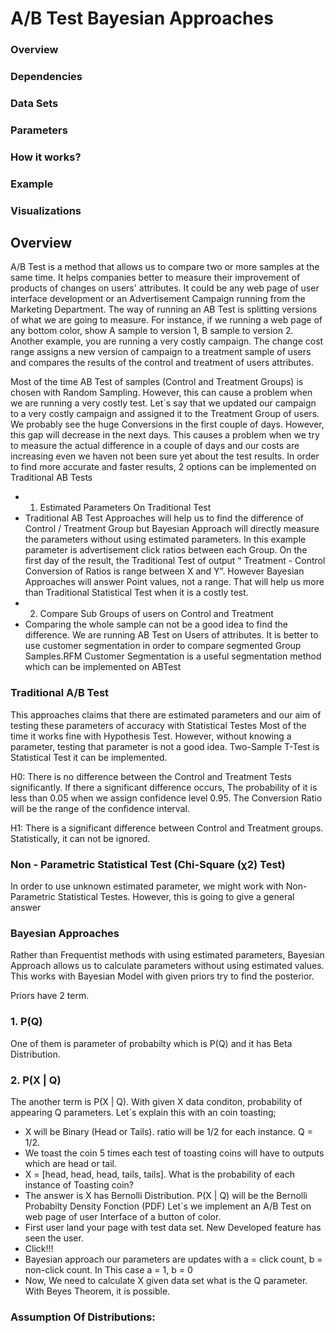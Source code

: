 # A/B Test Bayesian Approaches
### Overview
### Dependencies
### Data Sets
### Parameters
### How it works?
### Example
### Visualizations

## Overview

A/B Test is a method that allows us to compare two or more samples at the same time. It helps companies better to measure their improvement of products of changes on users' attributes. It could be any web page of user interface development or an Advertisement Campaign running from the Marketing Department. The way of running an AB Test is splitting versions of what we are going to measure. For instance, if we running a web page of any bottom color, show A sample to version 1, B sample to version 2. Another example, you are running a very costly campaign. The change cost range assigns a new version of campaign to a treatment sample of users and compares the results of the control and treatment of users attributes.

Most of the time AB Test of samples (Control and Treatment Groups) is chosen with Random Sampling. However, this can cause a problem when we are running a very costly test. Let`s say that we updated our campaign to a very costly campaign and assigned it to the Treatment Group of users. We probably see the huge Conversions in the first couple of days. However, this gap will decrease in the next days. This causes a problem when we try to measure the actual difference in a couple of days and our costs are increasing even we haven not been sure yet about the test results. In order to find more accurate and faster results, 2 options can be implemented on Traditional AB Tests
- 1. Estimated Parameters On Traditional Test
- Traditional AB Test Approaches will help us to find the difference of Control / Treatment Group but Bayesian Approach will directly measure the parameters without using estimated parameters. In this example parameter is advertisement click ratios between each Group. On the first day of the result, the Traditional Test of output “ Treatment - Control Conversion of Ratios is range between X and Y”. However Bayesian Approaches will answer Point values, not a range. That will help us more than Traditional Statistical Test when it is a costly test. 
- 2. Compare Sub Groups of users on Control and Treatment
- Comparing the whole sample can not be a good idea to find the difference. We are running AB Test on Users of attributes. It is better to use customer segmentation in order to compare segmented Group Samples.RFM Customer Segmentation is a useful segmentation method which can be implemented on ABTest

### Traditional A/B Test

This approaches claims that there are estimated parameters and our aim of testing these parameters of accuracy with Statistical Testes Most of the time it works fine with Hypothesis Test.
However, without knowing a parameter, testing that parameter is not a good idea. Two-Sample T-Test is Statistical Test it can be implemented. 

H0: There is no difference between the Control and Treatment Tests significantly. If there a significant difference occurs, The probability of it is less than 0.05 when we assign confidence level 0.95. The Conversion Ratio will be the range of the confidence interval.

H1: There is a significant difference between Control and Treatment groups. Statistically, it can not be ignored.

### Non - Parametric Statistical Test (Chi-Square (χ2) Test) 

In order to use unknown estimated parameter, we might work with Non-Parametric Statistical Testes. However, this is going to give a general answer

### Bayesian Approaches

Rather than Frequentist methods with using estimated parameters, Bayesian Approach allows us to calculate parameters without using estimated values. This works with Bayesian Model with given priors try to find the posterior.

Priors have 2 term.
### 1. P(Q) 
One of them is parameter of probabilty which is P(Q) and it has Beta Distribution. 

### 2. P(X | Q)
The another term is P(X | Q). 
With given X data conditon, probability of appearing Q parameters. 
Let`s explain this with an coin toasting;
- X will be Binary (Head or Tails). ratio will be 1/2 for each instance. Q = 1/2.
- We toast the coin 5 times each test of toasting coins will have to outputs which are head or tail. 
- X = [head, head, head, tails, tails]. What is the probability of each instance of Toasting coin?
- The answer is X has Bernolli Distribution. P(X | Q) will be the Bernolli Probabilty Density Fonction (PDF)
Let`s we implement an A/B Test on web page of user Interface of a button of color.
- First user land your page with test data set. New Developed feature has seen the user. 
- Click!!!
- Bayesian approach our parameters are updates with a = click count, b = non-click count. In This case a = 1, b = 0
- Now, We need to calculate X given data set what is the Q parameter. With Beyes Theorem, it is possible.

### Assumption Of Distributions:
